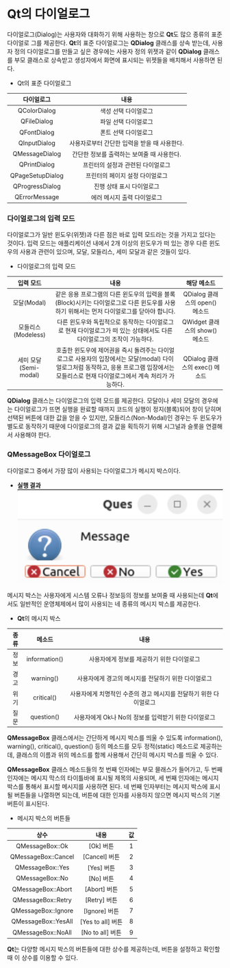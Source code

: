 # Qt의 다이얼로그

다이얼로그(Dialog)는 사용자와 대화하기 위해 사용하는 창으로 **Qt**도 많으 종류의 표준 다이얼로 그를 제공한다. **Qt**의 표준 다이얼로그는 **QDialog** 클래스를 상속 받는데, 사용자 정의 다이얼로그를 만들고 싶은 경우에는 사용자 정의 위젯과 같이 **QDialog** 클래스를 부모 클래스로 상속받고 생성자에서 화면에 표시되는 위젯들을 배치해서 사용하면 된다.

+ Qt의 표준 다이얼로그

| 다이얼로그 | 내용 |
|:---:|:---:|
|QColorDialog | 색성 선택 다이얼로그 |
| QFileDialog | 파일 선택 다이얼로그 |
| QFontDialog | 폰트 선택 다이얼로그 |
| QInputDialog | 사용자로부터 간단한 입력을 받을 때 사용한다. |
| QMessageDialog | 간단한 정보를 출력하는 보여줄 때 사용한다. |
| QPrintDialog | 프린터의 설정과 관련된 다이얼로그 |
| QPageSetupDialog | 프린터의 페이지 설정 다이얼로그 |
| QProgressDialog | 진행 상태 표시 다이얼로그 |
| QErrorMessage | 에러 메시지 출력 다이얼로그 |

### 다이얼로그의 입력 모드

다이얼로그가 일반 윈도우(위젯)과 다른 점은 바로 입력 모드라는 것을 가지고 있다는 것이다. 입력 모드는 애플리케이션 내에서 2개 이상의 윈도우가 떠 있는 경우 다른 윈도우의 사용과 관련이 있으며, 모달, 모들리스, 세미 모달과 같은 것들이 있다.

+ 다이얼로그의 입력 모드

| 입력 모드 | 내용 | 해당 메소드 |
|:---:|:---:|:---:|
|모달(Modal) | 같은 응용 프로그램의 다른 윈도우의 입력을 블록(Block)시키는 다이얼로그로 다른 윈도우를 사용하기 위해서는 먼저 다이얼로그를 닫아야 합니다. | QDialog 클래스의 open() 메소드|
| 모들리스(Modeless) | 다른 윈도우와 독립적으로 동작하는 다이얼로그로 현재 다이얼로그가 떠 있는 상태에서도 다른 다이얼로그의 조작이 가능하다. | QWidget 클래스의 show() 메소드 |
| 세미 모달(Semi-modal) | 호출한 윈도우에 제어권을 즉시 돌려주는 다이얼로그로 사용자의 입장에서는 모달(modal) 다이얼로그처럼 동작하고, 응용 프로그램 입장에서는 모들리스로 현재 다이얼로그에서 계속 처리가 가능하다. | QDialog 클래스의 exec() 메소드 |

**QDialog** 클래스는 다이얼로그의 입력 모드를 제공한다. 모달이나 세미 모달의 경우에는 다이얼로그가 뜨면 실행을 완료할 때까지 코드의 실행이 정지(블록)되어 창이 닫히며 선택된 버튼에 대한 값을 얻을 수 있지만, 모들리스(Non-Modal)인 경우는 두 윈도우가 별도로 동작하기 때문에 다이얼로그의 결과 값을 획득하기 위해 시그널과 슬롯을 연결해서 사용해야 한다.

### **QMessageBox** 다이얼로그

다이얼로그 중에서 가장 많이 사용되는 다이얼로그가 메시지 박스이다.

+ **실행 결과**<br>
![messagebox 화면](../../../docs/Img/messagebox.png)

메시지 박스는 사용자에게 시스템 오류나 정보등의 정보를 보여줄 때 사용되는데 **Qt**에서도 일반적인 운영체제에서 많이 사용되는 네 종류의 메시지 박스를 제공한다.

+ **Qt**의 메시지 박스

| 종류 | 메소드 | 내용
|:---:|:---:|:---:|
| 정보 | information() | 사용자에게 정보를 제공하기 위한 다이얼로그
| 경고 | warning() | 사용자에게 경고의 메시지를 전달하기 위한 다이얼로그
| 위기 | critical() | 사용자에게 치명적인 수준의 경고 메시지를 전달하기 위한 다이얼로그
| 질문 | question() | 사용자에게 Ok나 No의 정보를 입력받기 위한 다이얼로그

**QMessageBox** 클래스에서는 간단하게 메시지 박스를 띄울 수 있도록 information(), warning(), critical(), question() 등의 메소드를 모두 정적(static) 메소드로 제공하는데, 클래스의 이름과 위의 메소드를 함께 사용해서 간단히 메시지 박스를 띄울 수 있다.

**QMessageBox** 클래스 메소드들의 첫 번째 인자에는 부모 믈래스가 들어가고, 두 번째 인자에는 메시지 막스의 타이틀바에 표시될 제목의 사용되며, 세 번째 인자에는 메시지 박스를 통해서 표시할 메시지를 사용하면 된다. 네 번째 인자부터는 메시지 박스에 표시될 버튼들을 나열하면 되는데, 버튼에 대한 인자를 사용하지 않으면 메시지 박스의 기본 버튼이 표시된다.

+ 메시지 박스의 버튼들

| 상수 | 내용 | 값
|:---:|:---:|:---:
| QMessageBox::Ok | [Ok] 버튼 | 1 |
| QMessageBox::Cancel | [Cancel] 버튼 | 2 |
| QMessageBox::Yes | [Yes] 버튼 | 3 |
| QMessageBox::No | [No] 버튼 | 4 |
| QMessageBox::Abort | [Abort] 버튼 | 5 |
| QMessageBox::Retry | [Retry] 버튼 | 6 |
| QMessageBox::Ignore | [Ignore] 버튼 | 7 |
| QMessageBox::YesAll | [Yes to all] 버튼 | 8 |
| QMessageBox::NoAll | [No to all] 버튼 | 9 |

**Qt**는 다양항 메시지 박스의 버튼들에 대한 상수를 제공하는데, 버튼을 설정하고 확인할 때 이 상수를 이용할 수 있다.
